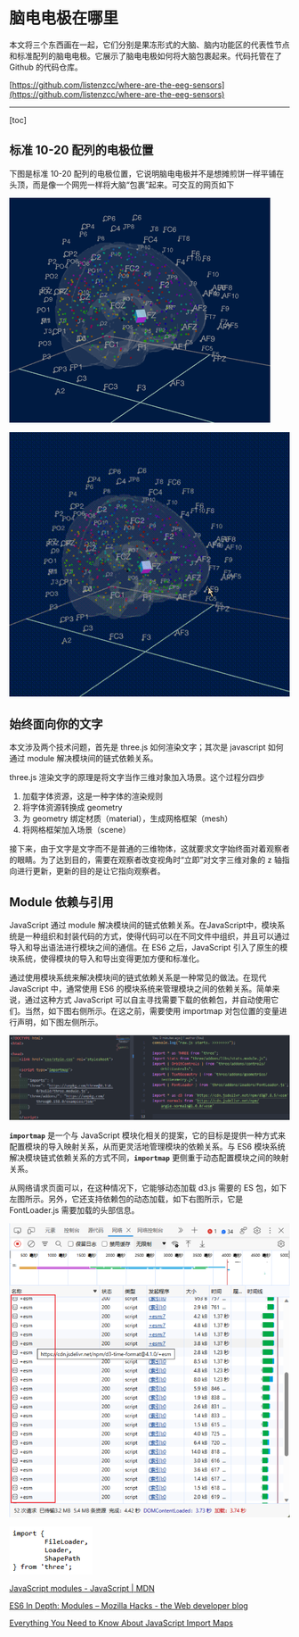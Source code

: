 # 脑电电极在哪里

本文将三个东西画在一起，它们分别是果冻形式的大脑、脑内功能区的代表性节点和标准配列的脑电电极。它展示了脑电电极如何将大脑包裹起来。代码托管在了 Github 的代码仓库。

[https://github.com/listenzcc/where-are-the-eeg-sensors](https://github.com/listenzcc/where-are-the-eeg-sensors)

---
[toc]

## 标准 10-20 配列的电极位置

下图是标准 10-20 配列的电极位置，它说明脑电电极并不是想摊煎饼一样平铺在头顶，而是像一个网兜一样将大脑“包裹”起来。可交互的网页如下

[](https://listenzcc.github.io/where-are-the-eeg-sensors/)

![Untitled](%E8%84%91%E7%94%B5%E7%94%B5%E6%9E%81%E5%9C%A8%E5%93%AA%E9%87%8C%20924fa1aa989c4d5b95c2f348035fbe6a/Untitled.png)

![20231128-191058.gif](%E8%84%91%E7%94%B5%E7%94%B5%E6%9E%81%E5%9C%A8%E5%93%AA%E9%87%8C%20924fa1aa989c4d5b95c2f348035fbe6a/20231128-191058.gif)

## 始终面向你的文字

本文涉及两个技术问题，首先是 three.js 如何渲染文字；其次是 javascript 如何通过 module 解决模块间的链式依赖关系。

three.js 渲染文字的原理是将文字当作三维对象加入场景。这个过程分四步

1. 加载字体资源，这是一种字体的渲染规则
2. 将字体资源转换成 geometry
3. 为 geometry 绑定材质（material），生成网格框架（mesh）
4. 将网格框架加入场景（scene）

接下来，由于文字是文字而不是普通的三维物体，这就要求文字始终面对着观察者的眼睛。为了达到目的，需要在观察者改变视角时“立即”对文字三维对象的 z 轴指向进行更新，更新的目的是让它指向观察者。

## Module 依赖与引用

JavaScript 通过 module 解决模块间的链式依赖关系。在JavaScript中，模块系统是一种组织和封装代码的方式，使得代码可以在不同文件中组织，并且可以通过导入和导出语法进行模块之间的通信。在 ES6 之后，JavaScript 引入了原生的模块系统，使得模块的导入和导出变得更加方便和标准化。

通过使用模块系统来解决模块间的链式依赖关系是一种常见的做法。在现代 JavaScript 中，通常使用 ES6 的模块系统来管理模块之间的依赖关系。简单来说，通过这种方式 JavaScript 可以自主寻找需要下载的依赖包，并自动使用它们。当然，如下图右侧所示。在这之前，需要使用 importmap 对包位置的变量进行声明，如下图左侧所示。

![Untitled](%E8%84%91%E7%94%B5%E7%94%B5%E6%9E%81%E5%9C%A8%E5%93%AA%E9%87%8C%20924fa1aa989c4d5b95c2f348035fbe6a/Untitled%201.png)

**`importmap`** 是一个与 JavaScript 模块化相关的提案，它的目标是提供一种方式来配置模块的导入映射关系，从而更灵活地管理模块的依赖关系。与 ES6 模块系统解决模块链式依赖关系的方式不同，**`importmap`** 更侧重于动态配置模块之间的映射关系。

从网络请求页面可以，在这种情况下，它能够动态加载 d3.js 需要的 ES 包，如下左图所示。另外，它还支持依赖包的动态加载，如下右图所示，它是 FontLoader.js 需要加载的头部信息。

![Untitled](%E8%84%91%E7%94%B5%E7%94%B5%E6%9E%81%E5%9C%A8%E5%93%AA%E9%87%8C%20924fa1aa989c4d5b95c2f348035fbe6a/Untitled%202.png)

![Untitled](%E8%84%91%E7%94%B5%E7%94%B5%E6%9E%81%E5%9C%A8%E5%93%AA%E9%87%8C%20924fa1aa989c4d5b95c2f348035fbe6a/Untitled%203.png)

[JavaScript modules - JavaScript | MDN](https://developer.mozilla.org/en-US/docs/Web/JavaScript/Guide/Modules)

[ES6 In Depth: Modules – Mozilla Hacks - the Web developer blog](https://hacks.mozilla.org/2015/08/es6-in-depth-modules/)

[Everything You Need to Know About JavaScript Import Maps](https://www.honeybadger.io/blog/import-maps/)

[<script type="importmap"> - HTML: HyperText Markup Language | MDN](https://developer.mozilla.org/en-US/docs/Web/HTML/Element/script/type/importmap)
